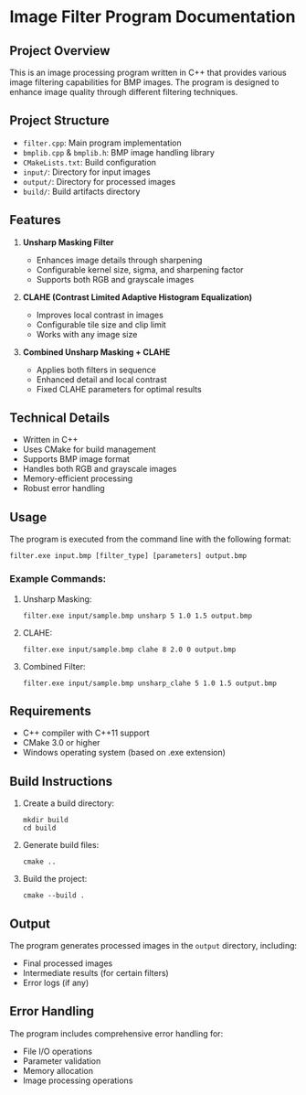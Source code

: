 # Image Filter Program Documentation

## Project Overview
This is an image processing program written in C++ that provides various image filtering capabilities for BMP images. The program is designed to enhance image quality through different filtering techniques.

## Project Structure
- `filter.cpp`: Main program implementation
- `bmplib.cpp` & `bmplib.h`: BMP image handling library
- `CMakeLists.txt`: Build configuration
- `input/`: Directory for input images
- `output/`: Directory for processed images
- `build/`: Build artifacts directory

## Features
1. **Unsharp Masking Filter**
   - Enhances image details through sharpening
   - Configurable kernel size, sigma, and sharpening factor
   - Supports both RGB and grayscale images

2. **CLAHE (Contrast Limited Adaptive Histogram Equalization)**
   - Improves local contrast in images
   - Configurable tile size and clip limit
   - Works with any image size

3. **Combined Unsharp Masking + CLAHE**
   - Applies both filters in sequence
   - Enhanced detail and local contrast
   - Fixed CLAHE parameters for optimal results

## Technical Details
- Written in C++
- Uses CMake for build management
- Supports BMP image format
- Handles both RGB and grayscale images
- Memory-efficient processing
- Robust error handling

## Usage
The program is executed from the command line with the following format:
```
filter.exe input.bmp [filter_type] [parameters] output.bmp
```

### Example Commands:
1. Unsharp Masking:
   ```
   filter.exe input/sample.bmp unsharp 5 1.0 1.5 output.bmp
   ```

2. CLAHE:
   ```
   filter.exe input/sample.bmp clahe 8 2.0 0 output.bmp
   ```

3. Combined Filter:
   ```
   filter.exe input/sample.bmp unsharp_clahe 5 1.0 1.5 output.bmp
   ```

## Requirements
- C++ compiler with C++11 support
- CMake 3.0 or higher
- Windows operating system (based on .exe extension)

## Build Instructions
1. Create a build directory:
   ```
   mkdir build
   cd build
   ```

2. Generate build files:
   ```
   cmake ..
   ```

3. Build the project:
   ```
   cmake --build .
   ```

## Output
The program generates processed images in the `output` directory, including:
- Final processed images
- Intermediate results (for certain filters)
- Error logs (if any)

## Error Handling
The program includes comprehensive error handling for:
- File I/O operations
- Parameter validation
- Memory allocation
- Image processing operations
